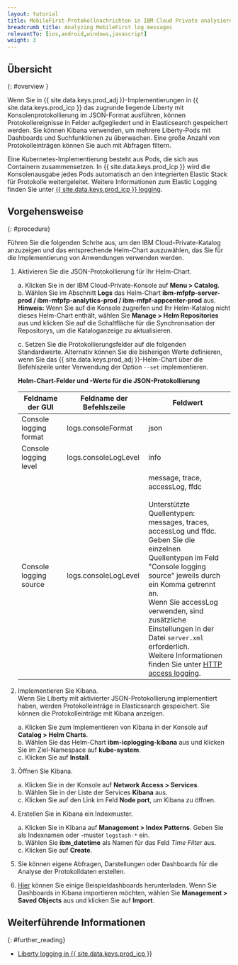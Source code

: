 ```yaml
---
layout: tutorial
title: MobileFirst-Protokollnachrichten in IBM Cloud Private analysieren
breadcrumb_title: Analyzing MobileFirst log messages
relevantTo: [ios,android,windows,javascript]
weight: 3
---
```

<!-- NLS_CHARSET=UTF-8 -->
## Übersicht
{: #overview }

Wenn Sie in {{ site.data.keys.prod_adj }}-Implementierungen in {{ site.data.keys.prod_icp }} das zugrunde liegende Liberty mit Konsolenprotokollierung im JSON-Format ausführen, können Protokollereignisse in Felder aufgegliedert und in Elasticsearch gespeichert werden. Sie können Kibana verwenden, um mehrere Liberty-Pods mit Dashboards und Suchfunktionen zu überwachen. Eine große Anzahl von Protokolleinträgen können Sie auch mit Abfragen filtern. 

Eine Kubernetes-Implementierung besteht aus Pods, die sich aus Containern zusammensetzen. In {{ site.data.keys.prod_icp }} wird die Konsolenausgabe jedes Pods automatisch an den integrierten Elastic Stack für Protokolle weitergeleitet. Weitere Informationen zum Elastic Logging finden Sie unter [{{ site.data.keys.prod_icp }} logging](https://www.ibm.com/support/knowledgecenter/en/SSBS6K_2.1.0/manage_metrics/logging_elk.html).


## Vorgehensweise
{: #procedure}

Führen Sie die folgenden Schrite aus, um den IBM Cloud-Private-Katalog anzuzeigen und das entsprechende Helm-Chart auszuwählen, das Sie für die Implementierung von Anwendungen verwenden werden. 

1.  Aktivieren Sie die JSON-Protokollierung für Ihr Helm-Chart.

      a.  Klicken Sie in der IBM Cloud-Private-Konsole auf **Menu > Catalog**.<br/>
      b.  Wählen Sie im Abschnitt **Logs** das Helm-Chart **ibm-mfpfp-server-prod / ibm-mfpfp-analytics-prod / ibm-mfpf-appcenter-prod** aus. <br/>
          **Hinweis:** Wenn Sie auf die Konsole zugreifen und Ihr Helm-Katalog nicht dieses Helm-Chart enthält, wählen Sie **Manage > Helm Repositories** aus und klicken Sie auf die Schaltfläche für die Synchronisation der Repositorys, um die Kataloganzeige zu aktualisieren.


      c.  Setzen Sie die Protokollierungsfelder auf die folgenden Standardwerte. Alternativ können Sie die bisherigen Werte definieren, wenn Sie das {{ site.data.keys.prod_adj }}-Helm-Chart über die Befehlszeile unter Verwendung der Option `--set` implementieren. <br/>
      <p><b>Helm-Chart-Felder und -Werte für die JSON-Protokollierung</b></p>            
      <table class="table table-bordered" >
        <thead>
          <tr>
            <th>Feldname der GUI</th>
            <th> Feldname der Befehlszeile</th>
            <th>Feldwert</th>
          </tr>
        </thead>
        <tbody>
          <tr>
            <td>Console logging format </td>
            <td>logs.consoleFormat</td>
            <td>json</td>
          </tr>
          <tr>
            <td>Console logging level</td>
            <td>logs.consoleLogLevel</td>
            <td>info</td>
          </tr>
          <tr>
            <td>Console logging source</td>
            <td>logs.consoleLogLevel</td>
            <td>message, trace, accessLog, ffdc<br/><br/>Unterstützte Quellentypen: messages, traces, accessLog und ffdc. <br/>Geben Sie die einzelnen Quellentypen im Feld "Console logging source" jeweils durch ein Komma getrennt an. <br/>Wenn Sie accessLog verwenden, sind zusätzliche Einstellungen in der Datei <code>server.xml</code> erforderlich. <br/>Weitere Informationen finden Sie unter <a href="https://www.ibm.com/support/knowledgecenter/SSAW57_liberty/com.ibm.websphere.wlp.nd.multiplatform.doc/ae/rwlp_http_accesslogs.html?view=kc">HTTP access logging</a>.</td>
          </tr>
        </tbody>
      </table>
2.  Implementieren Sie Kibana.<br/>
    Wenn Sie Liberty mit aktivierter JSON-Protokollierung implementiert haben, werden Protokolleinträge in Elasticsearch gespeichert. Sie können die Protokolleinträge mit Kibana anzeigen. <br/>

      a.  Klicken Sie zum Implementieren von Kibana in der Konsole auf **Catalog > Helm Charts**.<br/>
      b.  Wählen Sie das Helm-Chart **ibm-icplogging-kibana** aus und klicken Sie im Ziel-Namespace auf **kube-system**. <br/>
      c.  Klicken Sie auf **Install**.<br/>

3.  Öffnen Sie Kibana.<br/>

      a.  Klicken Sie in der Konsole auf **Network Access > Services**.<br/>
      b.  Wählen Sie in der Liste der Services **Kibana** aus.<br/>
      c.  Klicken Sie auf den Link im Feld **Node port**, um Kibana zu öffnen.<br/>

4.  Erstellen Sie in Kibana ein Indexmuster.<br/>

      a.  Klicken Sie in Kibana auf **Management > Index Patterns**. Geben Sie als Indexnamen oder -muster `logstash-*` ein.<br/>
      b.  Wählen Sie **ibm_datetime** als Namen für das Feld *Time Filter* aus.<br/>
      c.  Klicken Sie auf **Create**.<br/>

5. Sie können eigene Abfragen, Darstellungen oder Dashboards für die Analyse der Protokolldaten erstellen.

6. [Hier](https://github.com/WASdev/sample.dashboards) können Sie einige Beispieldashboards herunterladen. Wenn Sie Dashboards in Kibana importieren möchten, wählen Sie **Management > Saved Objects** aus und klicken Sie auf **Import**.

## Weiterführende Informationen
{: #further_reading}

* [Liberty logging in {{ site.data.keys.prod_icp }}](https://www.ibm.com/support/knowledgecenter/SSAW57_liberty/com.ibm.websphere.wlp.nd.multiplatform.doc/ae/twlp_icp_logging.html?view=kc)
